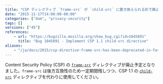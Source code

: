 ```yaml
---
title: "CSP ディレクティブ `frame-src` が `child-src` に置き換えられる形で廃止予定となりました"
date: "2015-11-17T14:08:00-08:00"
categories: ["dom", "privacy-security"]
tags: []
versions: ["45"]
references:
    - url: "https://bugzilla.mozilla.org/show_bug.cgi?id=1045891"
      title: "Bug 1045891 - Implement CSP 1.1 child-src directive"
aliases:
    - "/ja/docs/2015/csp-directive-frame-src-has-been-deprecated-in-favor-of-child-src/"
---
```

Content Security Policy (CSP) の [`frame-src`](https://developer.mozilla.org/docs/Web/Security/CSP/CSP_policy_directives#frame-src) ディレクティブが廃止予定となりました。`frame-src` は後方互換性のため一定期間残しつつ、CSP 1.1 の [`child-src`](https://developer.mozilla.org/docs/Web/Security/CSP/CSP_policy_directives#child-src) ディレクティブを代わりに使用してください。

